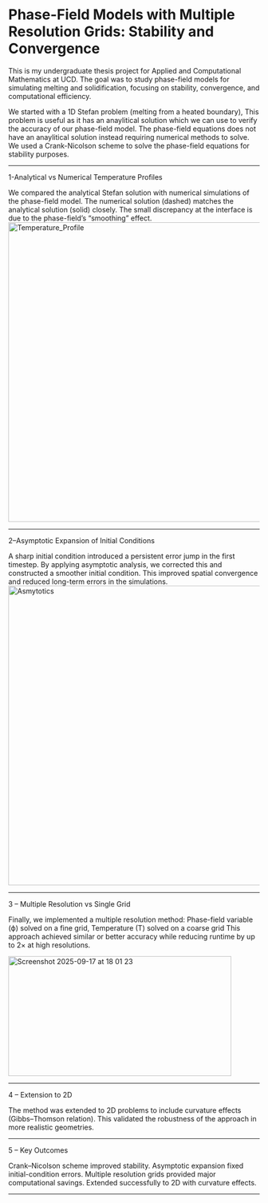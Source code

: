 # Phase-Field Models with Multiple Resolution Grids: Stability and Convergence 

This is my undergraduate thesis project for Applied and Computational Mathematics at UCD. The goal was to study phase-field models for simulating melting and solidification, focusing on stability, convergence, and computational efficiency. 

We started with a 1D Stefan problem (melting from a heated boundary), This problem is useful as it has an anaylitical solution which we can use to verify the accuracy of our phase-field model. The phase-field equations does not have an anaylitical solution instead requiring numerical methods to solve. We used a Crank-Nicolson scheme to solve the phase-field equations for stability purposes.

***
1-Analytical vs Numerical Temperature Profiles

We compared the analytical Stefan solution with numerical simulations of the phase-field model. The numerical solution (dashed) matches the analytical solution (solid) closely. The small discrepancy at the interface is due to the phase-field’s “smoothing” effect.
<img width="800" height="600" alt="Temperature_Profile" src="https://github.com/user-attachments/assets/f4842c1e-7e59-4613-89a6-9dadebac84c3" />


***
2–Asymptotic Expansion of Initial Conditions

A sharp initial condition introduced a persistent error jump in the first timestep. By applying asymptotic analysis, we corrected this and constructed a smoother initial condition.
This improved spatial convergence and reduced long-term errors in the simulations.
<img width="800" height="600" alt="Asmytotics" src="https://github.com/user-attachments/assets/532f158b-9ea4-46c7-9eec-3d6661496ff2" />

***

3 – Multiple Resolution vs Single Grid

Finally, we implemented a multiple resolution method: Phase-field variable (ϕ) solved on a fine grid, Temperature (T) solved on a coarse grid This approach achieved similar or better accuracy while reducing runtime by up to 2× at high resolutions.


<img width="447" height="240" alt="Screenshot 2025-09-17 at 18 01 23" src="https://github.com/user-attachments/assets/2e5018b4-6b1e-4a40-a0a2-737fc47c2755" />

***
4 – Extension to 2D

The method was extended to 2D problems to include curvature effects (Gibbs–Thomson relation). This validated the robustness of the approach in more realistic geometries.

***

5 – Key Outcomes

Crank–Nicolson scheme improved stability. Asymptotic expansion fixed initial-condition errors. Multiple resolution grids provided major computational savings. Extended successfully to 2D with curvature effects.
***
